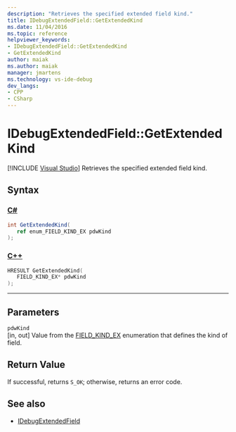```yaml
---
description: "Retrieves the specified extended field kind."
title: IDebugExtendedField::GetExtendedKind
ms.date: 11/04/2016
ms.topic: reference
helpviewer_keywords:
- IDebugExtendedField::GetExtendedKind
- GetExtendedKind
author: maiak
ms.author: maiak
manager: jmartens
ms.technology: vs-ide-debug
dev_langs:
- CPP
- CSharp
---
```

# IDebugExtendedField::GetExtendedKind

 [!INCLUDE [Visual Studio](~/includes/applies-to-version/vs-windows-only.md)]
Retrieves the specified extended field kind.

## Syntax

### [C#](#tab/csharp)
```csharp
int GetExtendedKind(
   ref enum_FIELD_KIND_EX pdwKind
);
```
### [C++](#tab/cpp)
```cpp
HRESULT GetExtendedKind(
   FIELD_KIND_EX* pdwKind
);
```
---

## Parameters
`pdwKind`\
[in, out] Value from the [FIELD_KIND_EX](../../../extensibility/debugger/reference/field-kind-ex.md) enumeration that defines the kind of field.

## Return Value
 If successful, returns `S_OK`; otherwise, returns an error code.

## See also
- [IDebugExtendedField](../../../extensibility/debugger/reference/idebugextendedfield.md)
